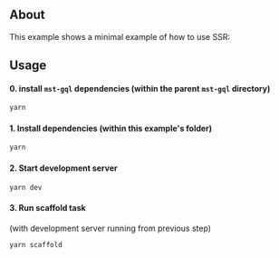 ## About

This example shows a minimal example of how to use SSR:

## Usage

#### 0. install `mst-gql` dependencies (within the parent `mst-gql` directory)

```bash
yarn
```

#### 1. Install dependencies (within this example's folder)

```bash
yarn
```

#### 2. Start development server

```bash
yarn dev
```

#### 3. Run scaffold task

(with development server running from previous step)

```bash
yarn scaffold
```
